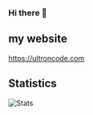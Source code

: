 ### Hi there 👋

## my website
https://ultroncode.com

## Statistics
![Stats](https://github-readme-stats.vercel.app/api?username=fashionzzZ)
